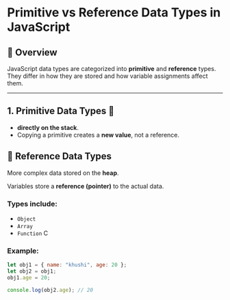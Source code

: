 # Primitive vs Reference Data Types in JavaScript

## 🔹 Overview
JavaScript data types are categorized into **primitive** and **reference** types. They differ in how they are stored and how variable assignments affect them.

---

## 1. Primitive Data Types 🧱

- **directly on the stack**.
- Copying a primitive creates a **new value**, not a reference.

## 🔗 Reference Data Types

More complex data stored on the **heap**.

Variables store a **reference (pointer)** to the actual data.

### Types include:
- `Object`
- `Array`
- `Function`
C
### Example:
```js
let obj1 = { name: "khushi", age: 20 };
let obj2 = obj1;
obj1.age = 20;

console.log(obj2.age); // 20


